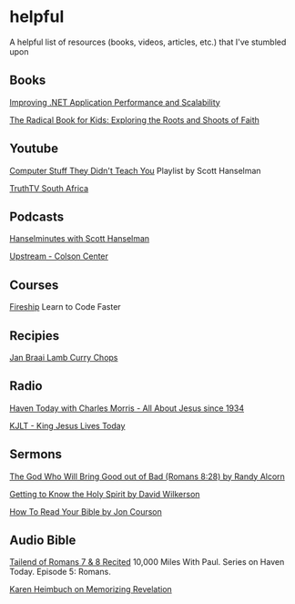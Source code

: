 # helpful
A helpful list of resources (books, videos, articles, etc.) that I've stumbled upon

## Books

[Improving .NET Application Performance and Scalability](https://www.google.com/url?sa=t&rct=j&q=&esrc=s&source=web&cd=&ved=2ahUKEwif06bRyIr-AhVaOMAKHSICCosQFnoECA8QAQ&url=https%3A%2F%2Fdownload.microsoft.com%2Fdownload%2Fa%2F7%2Fe%2Fa7ea6fd9-2f56-439e-a8de-024c968f26d1%2FScaleNet.pdf&usg=AOvVaw2VAY_3_MEkdtp4En5YlyEr)

[The Radical Book for Kids: Exploring the Roots and Shoots of Faith](https://www.amazon.com/Radical-Book-Kids-Exploring-Shoots/dp/1942572719)

## Youtube

[Computer Stuff They Didn't Teach You](https://www.youtube.com/watch?v=gDXmTJakpT8&list=PL0M0zPgJ3HSesuPIObeUVQNbKqlw5U2Vr)
Playlist by Scott Hanselman

[TruthTV South Africa](https://www.youtube.com/@TruthTVSouthAfrica)

## Podcasts

[Hanselminutes with Scott Hanselman](https://hanselminutes.com/)

[Upstream - Colson Center](https://www.colsoncenter.org/upstream/)

## Courses

[Fireship](https://fireship.io/) Learn to Code Faster

## Recipies

[Jan Braai Lamb Curry Chops](https://braai.com/lamb-curry-chops/)

## Radio

[Haven Today with Charles Morris - All About Jesus since 1934](https://haventoday.org/)

[KJLT - King Jesus Lives Today](http://kjlt.org/wordpress/)

## Sermons

[The God Who Will Bring Good out of Bad (Romans 8:28) by Randy Alcorn](https://www.epm.org/resources/2010/Dec/14/god-who-will-bring-good-out-bad-romans-828-video/)

[Getting to Know the Holy Spirit by David Wilkerson](https://www.youtube.com/watch?v=wuj6D3pqn6w)

[How To Read Your Bible by Jon Courson](https://www.joncourson.com/playteaching/S3001)

## Audio Bible

[Tailend of Romans 7 & 8 Recited](https://haventoday.org/player/index.php?podcastID=1689318000&podcastSeconds=0&podcastVolume=0.75&podcastSetting=tall&podcastPopup=false&podcastStatus=playing&postId=221784#)
10,000 Miles With Paul. Series on Haven Today. Episode 5: Romans.

[Karen Heimbuch on Memorizing Revelation](https://haventoday.org/blog/karen-heimbuch-memorizing-revelation/)
